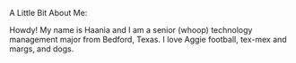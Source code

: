 A Little Bit About Me: 

Howdy! My name is Haania and I am a senior (whoop) technology management major from Bedford, Texas. 
I love Aggie football, tex-mex and margs, and dogs. 

